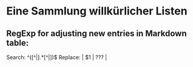 # Eine Sammlung willkürlicher Listen

## RegExp for adjusting new entries in Markdown table:
Search: ^([^|].*[^|])$
Replace: | $1 | ??? |
